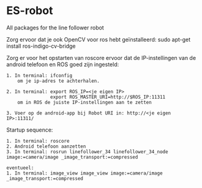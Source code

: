 # ES-robot
All packages for the line follower robot

Zorg ervoor dat je ook OpenCV voor ros hebt geïnstalleerd:
	sudo apt-get install ros-indigo-cv-bridge

Zorg er voor het opstarten van roscore ervoor dat de IP-instellingen van de android telefoon en ROS goed zijn ingesteld:

	1. In terminal: ifconfig
		om je ip-adres te achterhalen.

	2. In terminal: export ROS_IP=<je eigen IP>
					export ROS_MASTER_URI=http://$ROS_IP:11311
		om in ROS de juiste IP-instellingen aan te zetten

	3. Voer op de android-app bij Robot URI in: http://<je eigen IP>:11311/

Startup sequence:
	
	1. In terminal: roscore
	2. Android telefoon aanzetten
	3. In terminal: rosrun linefollower_34 linefollower_34_node image:=camera/image _image_transport:=compressed

	eventueel:
	1. In terminal: image_view image_view image:=camera/image _image_transport:=compressed